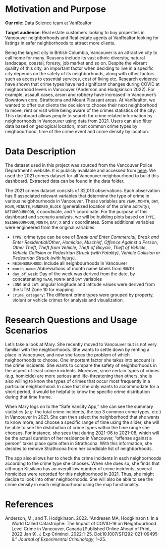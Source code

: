 
# Motivation and Purpose

**Our role**: Data Science team at VanRealtor

**Target audience**: Real estate customers looking to buy properties in
Vancouver neighborhoods and Real estate agents at VanRealtor looking for
listings in safer neighborhoods to attract more clients.

Being the largest city in British Columbia, Vancouver is an attractive
city to call home for many. Reasons include its vast ethnic diversity,
natural landscape, coastal, foresty, job market and so on. Despite the
vibrant quality of this city, an important factor when deciding to live
in a specific city depends on the safety of its neighborhoods, along
with other factors such as access to essential services, cost of living
etc. Research evidence have shown that crime types have had significant
changes during COVID at neighborhood levels in Vancouver (Anderson and
Hodgkinson 2022). For example, assault cases, arson and robbery have
increased in Vancouver’s Downtown core, Strathcona and Mount Pleasant
areas. At VanRealtor, we wanted to offer our clients the decision to
choose their next neighborhood to move, rent or visit while being aware
of the crimes statistics of the city. This dashboard allows people to
search for crime related information by neighborhoods in Vancouver using
data from 2021. Users can also filter data based on geological location,
most common crime types by neighbourhood, time of the crime event and
crime density by location.

# Data Description

The dataset used in this project was sourced from the Vancouver Police
Department’s website. It is publicly available and accessed from
[here](https://geodash.vpd.ca/opendata/#). We used the 2021 crimes
dataset for all Vancouver neighbourhood to build this dashboard.
Extracted data can be found in the data folder.

The 2021 crimes dataset consists of 32,013 observations. Each
observation has 9 associated relevant variables that determine the type
of crime in various neigbhourhoods in Vancouver. These variables are
`YEAR`, `MONTH`, `DAY`, `HOUR`, `MINUTE`, `HUNDRED_BLOCK` (generalized
location of the crime acitvity), `NEIGHBOURHOOD`, `X` coordinate, and
`Y` coordinate. For the purpose of this dashboard and scenario analysis,
we will be building plots based on `TYPE`, `NEIGHBOURHOOD`, `MONTH`,
`DAY`, `X` and `Y` coordinates. Some additional variables were
engineered from the original variables.  
- `TYPE`: crime type can be one of *Break and Enter Commercial*, *Break
and Enter Residential/Other*, *Homicide*, *Mischief*, *Offence Against a
Person*, *Other Theft*, *Theft from Vehicle*, *Theft of Bicycle*, *Theft
of Vehicle*, *Vehicle Collision or Pedestrian Struck (with Fatality)*,
*Vehicle Collision or Pedestrian Struck (with Injury)*.  
- `NEIGHBOURHOOD`: include all neighbourhoods in Vancouver  
- `month_name`: Abbreviations of month name labels from `MONTH`  
- `day_of_week`: Day of the week was derived from the date, by
concatenating `YEAR`, `MONTH` and `DAY` variables  
- `LONG` and `LAT`: angular longitude and latitude values were derived
from the UTM Zone 10 for mapping  
- `crime_category`: The different crime types were grouped by property,
violent or vehicle crimes for analysis and visualization.

# Research Questions and Usage Scenarios

Let’s take a look at Mary. She recently moved to Vancouver but is not
very familiar with the neighborhoods. She wants to settle down by
renting a place in Vancouver, and now she faces the problem of which
neighborhoods to choose. One important factor she takes into account is
the crime incidents. She wants to compare the safety of neighborhoods in
the aspect of least crime incidents. Moreover, since certain types of
crimes (*e.g.* homicide) are more serious and life-threatening than
others, she is also willing to know the types of crimes that occur most
frequently in a particular neighborhood. In case that she only wants to
accommodate for a short period, it would be helpful to know the specific
crime distribution during that time frame.

When Mary logs on to the “Safe Vancity App,” she can see the summary
statistics (*e.g.* the total crime incidents, the top 3 common crime
types, etc.) in Vancouver in 2021. She can then select the neighborhood
that she wants to know more, and choose a specific range of time using
the slider, she will be able to see the distribution of crime types
within the time range she chooses. For instance, she sees that during
2021-06 to 2021-08, which will be the actual duration of her residence
in Vancouver, “offense against a person” takes place quite often in
Strathcona. With this information, she decides to remove Strathcona from
her candidate list of neighborhoods.

The app also allows her to check the crime incidents in each
neighborhoods according to the crime type she chooses. When she does so,
she finds that although Kitsilano has an overall low number of crime
incidents, several homicides were recorded for this neighborhood in
2021. Thus, she might decide to look into other neighborhoods. She will
also be able to see the crime density in each neighbourhood using the
map functionality.

# References

<div id="refs" class="references csl-bib-body hanging-indent">

<div id="ref-vancrime" class="csl-entry">

Anderson, M., and T. Hodgkinson. 2022. “Andresen MA, Hodgkinson t. In a
World Called Catastrophe: The Impact of COVID-19 on Neighbourhood Level
Crime in Vancouver, Canada \[Published Online Ahead of Print, 2022 Jan
9\]. J Exp Criminol. 2022;1-25. Doi:10.1007/S11292-021-09495-6.”
*Journal of Experimental Criminology*, 1–25.

</div>

</div>
